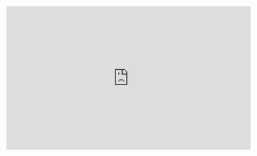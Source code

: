 <iframe src="https://www.dartfish.tv/Embed?CR=p191137c542196m7991144&VW=640&VH=360&sh=li&aid=ab33b159-d44d-4556-b01b-082fbcf09c44" width="640" height="375" frameborder="0" allowfullscreen ></iframe>
